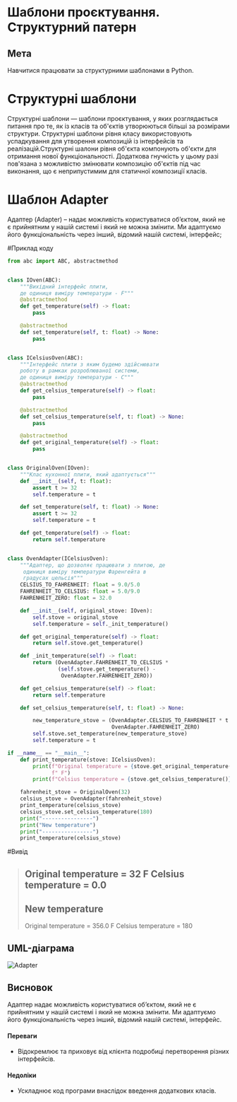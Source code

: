 # Шаблони проєктування. Структурний патерн

## Мета

Навчитися працювати за структурними шаблонами в Python.

# Структурні шаблони

Структурні шаблони — шаблони проєктування, у яких розглядається питання про те, як із класів та об'єктів утворюються 
більші за розмірами структури. Структурні шаблони рівня класу використовують успадкування для утворення композицій із інтерфейсів та реалізацій.Структурні шалони 
рівня об'єкта компонують об'єкти для отримання нової функціональності. Додаткова гнучкість у цьому разі пов'язана з можливістю змінювати композицію об'єктів під час 
виконання, що є неприпустимим для статичної композиції класів.

# Шаблон Adapter 

Адаптер (Adapter) – надає можливість користуватися об’єктом, який не є прийнятним у нашій системі і який не можна змінити. Ми адаптуємо його функціональність 
через інший, відомий нашій системі, інтерфейс;

#Приклад коду

```python
from abc import ABC, abstractmethod


class IOven(ABC):
    """Вихідний інтерфейс плити,
    де одиниця виміру температури - F"""
    @abstractmethod
    def get_temperature(self) -> float:
        pass

    @abstractmethod
    def set_temperature(self, t: float) -> None:
        pass


class ICelsiusOven(ABC):
    """Інтерфейс плити з яким будемо здійснювати
    роботу в рамках розроблюваної системи,
    де одиниця виміру температури - C"""
    @abstractmethod
    def get_celsius_temperature(self) -> float:
        pass

    @abstractmethod
    def set_celsius_temperature(self, t: float) -> None:
        pass

    @abstractmethod
    def get_original_temperature(self) -> float:
        pass


class OriginalOven(IOven):
    """Клас кухонної плити, який адаптується"""
    def __init__(self, t: float):
        assert t >= 32 
        self.temperature = t

    def set_temperature(self, t: float) -> None:
        assert t >= 32
        self.temperature = t

    def get_temperature(self) -> float:
        return self.temperature


class OvenAdapter(ICelsiusOven):
    """Адаптер, що дозволяє працювати з плитою, де
     одиниця виміру температури Фаренгейта в
     градусах цельсія"""
    CELSIUS_TO_FAHRENHEIT: float = 9.0/5.0
    FAHRENHEIT_TO_CELSIUS: float = 5.0/9.0
    FAHRENHEIT_ZERO: float = 32.0

    def __init__(self, original_stove: IOven):
        self.stove = original_stove
        self.temperature = self._init_temperature()

    def get_original_temperature(self) -> float:
        return self.stove.get_temperature()

    def _init_temperature(self) -> float:
        return (OvenAdapter.FAHRENHEIT_TO_CELSIUS *
                (self.stove.get_temperature() -
                 OvenAdapter.FAHRENHEIT_ZERO))

    def get_celsius_temperature(self) -> float:
        return self.temperature

    def set_celsius_temperature(self, t: float) -> None:

        new_temperature_stove = (OvenAdapter.CELSIUS_TO_FAHRENHEIT * t +
                                 OvenAdapter.FAHRENHEIT_ZERO)
        self.stove.set_temperature(new_temperature_stove)
        self.temperature = t

if __name__ == "__main__":
    def print_temperature(stove: ICelsiusOven):
        print(f"Original temperature = {stove.get_original_temperature()}"
              f" F")
        print(f"Celsius temperature = {stove.get_celsius_temperature()}")

    fahrenheit_stove = OriginalOven(32)
    celsius_stove = OvenAdapter(fahrenheit_stove)
    print_temperature(celsius_stove)
    celsius_stove.set_celsius_temperature(180)
    print("----------------")
    print("New temperature")
    print("----------------")
    print_temperature(celsius_stove)
```
#Вивід
>Original temperature = 32 F
>Celsius temperature = 0.0
>----------------
>New temperature
>----------------
>Original temperature = 356.0 F
>Celsius temperature = 180


## UML-діаграма 

![Adapter](.../Adapter.jpg)

## Висновок

Адаптер надає можливість користуватися об’єктом, який не є прийнятним у нашій системі і який не можна змінити. Ми адаптуємо його функціональність 
через інший, відомий нашій системі, інтерфейс.

#### Переваги
- Відокремлює та приховує від клієнта подробиці перетворення різних інтерфейсів.
#### Недоліки
- Ускладнює код програми внаслідок введення додаткових класів.

